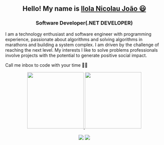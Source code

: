    
   <h2 align="center">Hello! My name is <a href="https://www.linkedin.com/in/ilolanicolau1/">Ilola Nicolau João 😃️</a></h2>
   <h3  align="center"> Software Developer(.NET DEVELOPER)</h3>
   <p>
    I am a technology enthusiast and software engineer with programming experience, passionate about algorithms and solving algorithms in marathons and building a system complex. I am driven by the challenge of reaching the next level. My interests I like to solve problems professionals involve projects with the potential to generate positive social impact.
      
Call me inbox to code with your time 🎉🎉
   </p>
<div align="center">
  <a href="https://github.com/nicolaujoao1">
    <img height="180em" src="https://github-readme-stats.vercel.app/api?username=nicolaujoao1&show_icons=true&theme=dracula&include_all_commits=true&count_private=true&hide_border=false&show_owner=true"/>
    <img height="180em" src="https://github-readme-stats.vercel.app/api/top-langs/?username=nicolaujoao1&layout=compact&theme=dracula&hide_border=false"/>
  </a>
</div>


 
</div><br>
<div align="center"> 
  <a href = "mailto:ilolanicolau1999@gmail.com"><img src="https://img.shields.io/badge/-Gmail-%23333?style=for-the-badge&logo=gmail&logoColor=white" target="_blank"></a>
  <a href="https://www.linkedin.com/in/ilolanicolau1" target="_blank"><img src="https://img.shields.io/badge/-LinkedIn-%230077B5?style=for-the-badge&logo=linkedin&logoColor=white" target="_blank"></a> 
</div>

 
 
